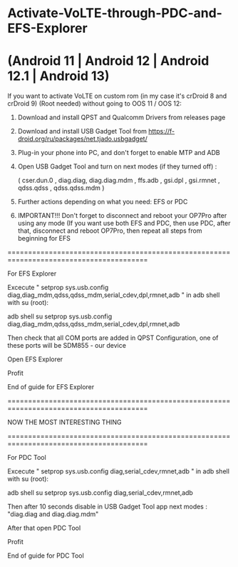 # Activate-VoLTE-through-PDC-and-EFS-Explorer 
# (Android 11 | Android 12 | Android 12.1 | Android 13)
If you want to activate VoLTE on custom rom (in my case it's crDroid 8 and crDroid 9) (Root needed) without going to OOS 11 / OOS 12: 

1. Download and install QPST and Qualcomm Drivers from releases page
2. Download and install USB Gadget Tool from https://f-droid.org/ru/packages/net.tjado.usbgadget/
3. Plug-in your phone into PC, and don't forget to enable MTP and ADB
4. Open USB Gadget Tool and turn on next modes (if they turned off) : 
     
     ( cser.dun.0 , diag.diag, diag.diag.mdm , ffs.adb , gsi.dpl , gsi.rmnet , qdss.qdss , qdss.qdss.mdm )
     
     
5. Further actions depending on what you need: EFS or PDC
6. IMPORTANT!!! Don't forget to disconnect and reboot your OP7Pro after using any mode (If you want use both EFS and PDC, then use PDC, after that, disconnect and reboot OP7Pro, then repeat all steps from beginning for EFS


========================================================================================

For EFS Explorer

Excecute " setprop sys.usb.config diag,diag_mdm,qdss,qdss_mdm,serial_cdev,dpl,rmnet,adb " in adb shell with su (root):

adb shell
su
setprop sys.usb.config diag,diag_mdm,qdss,qdss_mdm,serial_cdev,dpl,rmnet,adb

Then check that all COM ports are added in QPST Configuration, one of these ports will be SDM855 - our device

Open EFS Explorer

Profit

End of guide for EFS Explorer

========================================================================================

NOW THE MOST INTERESTING THING

========================================================================================

For PDC Tool

Excecute " setprop sys.usb.config diag,serial_cdev,rmnet,adb " in adb shell with su (root):

adb shell
su
setprop sys.usb.config diag,serial_cdev,rmnet,adb

Then after 10 seconds disable in USB Gadget Tool app next modes : "diag.diag and diag.diag.mdm" 

After that open PDC Tool

Profit

End of guide for PDC Tool
